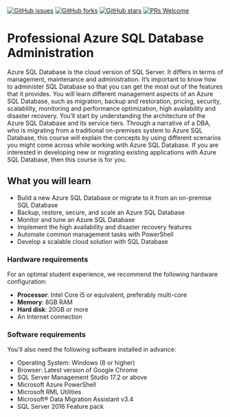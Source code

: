 [![GitHub issues](https://img.shields.io/github/issues/TrainingByPackt/Professional-Azure-SQL-Database-Administration-elearning-.svg)](https://github.com/TrainingByPackt/Professional-Azure-SQL-Database-Administration-elearning-/issues)
[![GitHub forks](https://img.shields.io/github/forks/TrainingByPackt/Professional-Azure-SQL-Database-Administration-elearning-.svg)](https://github.com/TrainingByPackt/Professional-Azure-SQL-Database-Administration-elearning-/network)
[![GitHub stars](https://img.shields.io/github/stars/TrainingByPackt/Professional-Azure-SQL-Database-Administration-elearning-.svg)](https://github.com/TrainingByPackt/Professional-Azure-SQL-Database-Administration-elearning-/stargazers)
[![PRs Welcome](https://img.shields.io/badge/PRs-welcome-brightgreen.svg)](https://github.com/TrainingByPackt/Professional-Azure-SQL-Database-Administration-elearning-/pulls)



# Professional Azure SQL Database Administration
Azure SQL Database is the cloud version of SQL Server. It differs in terms of management, maintenance and administration.  It’s important to know how to administer SQL Database so that you can get the most out of the features that it provides. You will learn different management aspects of an Azure SQL Database, such as migration, backup and restoration, pricing, security, scalability, monitoring and performance optimization, high availability and disaster recovery. You’ll start by understanding the architecture of the Azure SQL Database and its service tiers. Through a narrative of a DBA, who is migrating from a traditional on-premises system to Azure SQL Database, this course will explain the concepts by using different scenarios you might come across while working with Azure SQL Database. If you are interested in developing new or migrating existing applications with Azure SQL Database, then this course is for you.


## What you will learn
* Build a new Azure SQL Database or migrate to it from an on-premise SQL Database
* Backup, restore, secure, and scale an Azure SQL Database
* Monitor and tune an Azure SQL Database
* Implement the high availability and disaster recovery features
* Automate common management tasks with PowerShell
* Develop a scalable cloud solution with SQL Database



### Hardware requirements
For an optimal student experience, we recommend the following hardware configuration:
* **Processor**: Intel Core i5 or equivalent, preferably multi-core
* **Memory**: 8GB RAM
* **Hard disk**: 20GB or more
* An Internet connection



### Software requirements
You’ll also need the following software installed in advance:
* Operating System: Windows (8 or higher)
* Browser: Latest version of Google Chrome 
* SQL Server Management Studio 17.2 or above
* Microsoft Azure PowerShell
* Microsoft RML Utilities
* Microsoft® Data Migration Assistant v3.4
* SQL Server 2016 Feature pack





